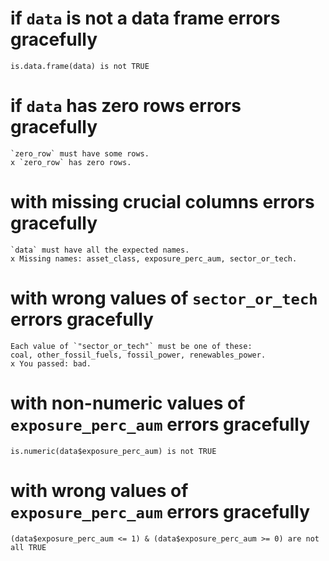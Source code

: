 # if `data` is not a data frame errors gracefully

    is.data.frame(data) is not TRUE

# if `data` has zero rows errors gracefully

    `zero_row` must have some rows.
    x `zero_row` has zero rows.

# with missing crucial columns errors gracefully

    `data` must have all the expected names.
    x Missing names: asset_class, exposure_perc_aum, sector_or_tech.

# with wrong values of `sector_or_tech` errors gracefully

    Each value of `"sector_or_tech"` must be one of these:
    coal, other_fossil_fuels, fossil_power, renewables_power.
    x You passed: bad.

# with non-numeric values of `exposure_perc_aum` errors gracefully

    is.numeric(data$exposure_perc_aum) is not TRUE

# with wrong values of `exposure_perc_aum` errors gracefully

    (data$exposure_perc_aum <= 1) & (data$exposure_perc_aum >= 0) are not all TRUE

